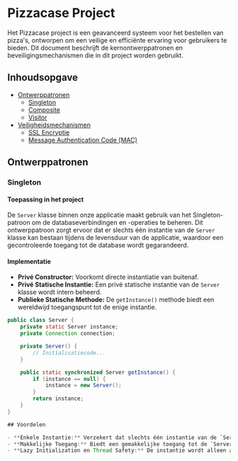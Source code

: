# Pizzacase Project

Het Pizzacase project is een geavanceerd systeem voor het bestellen van pizza's, ontworpen om een veilige en efficiënte ervaring voor gebruikers te bieden. Dit document beschrijft de kernontwerppatronen en beveiligingsmechanismen die in dit project worden gebruikt.

## Inhoudsopgave

- [Ontwerppatronen](#ontwerppatronen)
  - [Singleton](#singleton)
  - [Composite](#composite)
  - [Visitor](#visitor)
- [Veiligheidsmechanismen](#veiligheidsmechanismen)
  - [SSL Encryptie](#ssl-encryptie)
  - [Message Authentication Code (MAC)](#message-authentication-code-mac)

## Ontwerppatronen

### Singleton

#### Toepassing in het project

De `Server` klasse binnen onze applicatie maakt gebruik van het Singleton-patroon om de databaseverbindingen en -operaties te beheren. Dit ontwerppatroon zorgt ervoor dat er slechts één instantie van de `Server` klasse kan bestaan tijdens de levensduur van de applicatie, waardoor een gecontroleerde toegang tot de database wordt gegarandeerd.

#### Implementatie

- **Privé Constructor:** Voorkomt directe instantiatie van buitenaf.
- **Privé Statische Instantie:** Een privé statische instantie van de `Server` klasse wordt intern beheerd.
- **Publieke Statische Methode:** De `getInstance()` methode biedt een wereldwijd toegangspunt tot de enige instantie.

```java
public class Server {
    private static Server instance;
    private Connection connection;

    private Server() {
        // Initialisatiecode...
    }

    public static synchronized Server getInstance() {
        if (instance == null) {
            instance = new Server();
        }
        return instance;
    }
}

## Voordelen

- **Enkele Instantie:** Verzekert dat slechts één instantie van de `Server` klasse wordt aangemaakt.
- **Makkelijke Toegang:** Biedt een gemakkelijke toegang tot de `Server` instantie vanuit elke plek in de applicatie.
- **Lazy Initialization en Thread Safety:** De instantie wordt alleen aangemaakt wanneer nodig, met synchronisatie voor veilig gebruik in multithreaded omgevingen.
